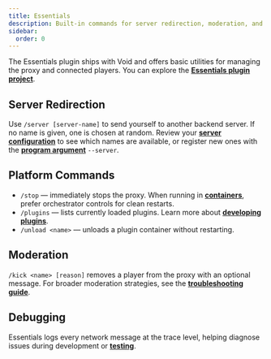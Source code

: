 ```yaml
---
title: Essentials
description: Built-in commands for server redirection, moderation, and debugging.
sidebar:
  order: 0
---
```


The Essentials plugin ships with Void and offers basic utilities for managing the proxy and connected players. You can explore the [**Essentials plugin project**](https://github.com/caunt/Void/tree/main/src/Plugins/Essentials).

## Server Redirection

Use `/server [server-name]` to send yourself to another backend server. If no name is given, one is chosen at random. Review your [**server configuration**](/docs/configuration/in-file/#proxy) to see which names are available, or register new ones with the [**program argument**](/docs/configuration/program-arguments#servers) `--server`.

## Platform Commands

- `/stop` — immediately stops the proxy. When running in [**containers**](/docs/containers/), prefer orchestrator controls for clean restarts.
- `/plugins` — lists currently loaded plugins. Learn more about [**developing plugins**](/docs/developing-plugins/development-kit/).
- `/unload <name>` — unloads a plugin container without restarting.

## Moderation

`/kick <name> [reason]` removes a player from the proxy with an optional message. For broader moderation strategies, see the [**troubleshooting guide**](/docs/troubleshooting/).

## Debugging

Essentials logs every network message at the trace level, helping diagnose issues during development or [**testing**](/docs/getting-started/running/).
